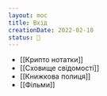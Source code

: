 ```yaml
---
layout: moc
title: Вхід
creationDate: 2022-02-10
status: 🌱
---
```

- [[Крипто нотатки]]
- [[Сховище свідомості]]
- [[Книжкова полиця]]
- [[Фільми]]

